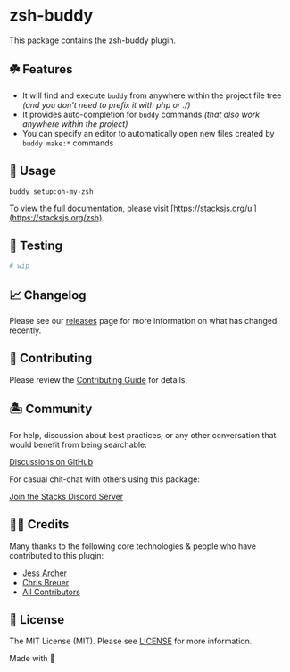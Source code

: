 # zsh-buddy

This package contains the zsh-buddy plugin.

## ☘️ Features

- It will find and execute `buddy` from anywhere within the project file tree _(and you don't need to prefix it with php or ./)_
- It provides auto-completion for `buddy` commands _(that also work anywhere within the project)_
- You can specify an editor to automatically open new files created by `buddy make:*` commands

## 🤖 Usage

```
buddy setup:oh-my-zsh
```

To view the full documentation, please visit [https://stacksjs.org/ui](https://stacksjs.org/zsh).

## 🧪 Testing

```bash
# wip
```

## 📈 Changelog

Please see our [releases](https://github.com/stacksjs/stacks/releases) page for more information on what has changed recently.

## 🚜 Contributing

Please review the [Contributing Guide](https://github.com/stacksjs/contributing) for details.

## 🏝 Community

For help, discussion about best practices, or any other conversation that would benefit from being searchable:

[Discussions on GitHub](https://github.com/stacksjs/stacks/discussions)

For casual chit-chat with others using this package:

[Join the Stacks Discord Server](https://discord.gg/stacksjs)

## 🙏🏼 Credits

Many thanks to the following core technologies & people who have contributed to this plugin:

- [Jess Archer](https://github.com/jessarcher/zsh-artisan/blob/master/artisan.plugin.zsh)
- [Chris Breuer](https://github.com/chrisbbreuer)
- [All Contributors](../../contributors)

## 📄 License

The MIT License (MIT). Please see [LICENSE](https://github.com/stacksjs/stacks/tree/main/LICENSE.md) for more information.

Made with 💙
